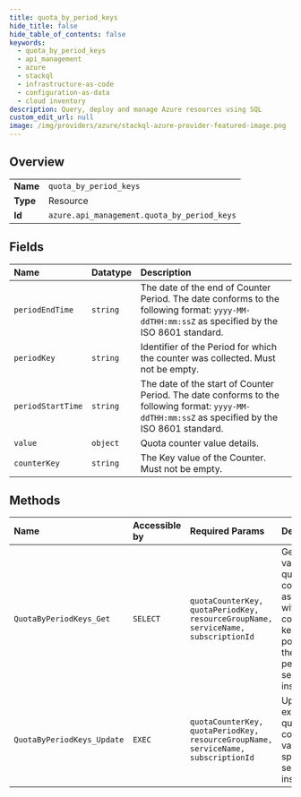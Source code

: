 ```yaml
---
title: quota_by_period_keys
hide_title: false
hide_table_of_contents: false
keywords:
  - quota_by_period_keys
  - api_management
  - azure    
  - stackql
  - infrastructure-as-code
  - configuration-as-data
  - cloud inventory
description: Query, deploy and manage Azure resources using SQL
custom_edit_url: null
image: /img/providers/azure/stackql-azure-provider-featured-image.png
---
```

  
    

## Overview
<table><tbody>
<tr><td><b>Name</b></td><td><code>quota_by_period_keys</code></td></tr>
<tr><td><b>Type</b></td><td>Resource</td></tr>
<tr><td><b>Id</b></td><td><code>azure.api_management.quota_by_period_keys</code></td></tr>
</tbody></table>

## Fields
| Name | Datatype | Description |
|:-----|:---------|:------------|
| `periodEndTime` | `string` | The date of the end of Counter Period. The date conforms to the following format: `yyyy-MM-ddTHH:mm:ssZ` as specified by the ISO 8601 standard.<br /> |
| `periodKey` | `string` | Identifier of the Period for which the counter was collected. Must not be empty. |
| `periodStartTime` | `string` | The date of the start of Counter Period. The date conforms to the following format: `yyyy-MM-ddTHH:mm:ssZ` as specified by the ISO 8601 standard.<br /> |
| `value` | `object` | Quota counter value details. |
| `counterKey` | `string` | The Key value of the Counter. Must not be empty. |
## Methods
| Name | Accessible by | Required Params | Description |
|:-----|:--------------|:----------------|:------------|
| `QuotaByPeriodKeys_Get` | `SELECT` | `quotaCounterKey, quotaPeriodKey, resourceGroupName, serviceName, subscriptionId` | Gets the value of the quota counter associated with the counter-key in the policy for the specific period in service instance. |
| `QuotaByPeriodKeys_Update` | `EXEC` | `quotaCounterKey, quotaPeriodKey, resourceGroupName, serviceName, subscriptionId` | Updates an existing quota counter value in the specified service instance. |
